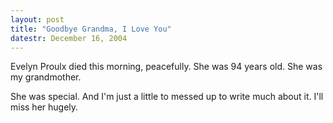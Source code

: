 ```yaml
---
layout: post
title: "Goodbye Grandma, I Love You"
datestr: December 16, 2004
---
```


Evelyn Proulx died this morning, peacefully.  She was 94 years old.  She was my grandmother.

She was special.  And I'm just a little to messed up to write much about it.  I'll miss her hugely.


